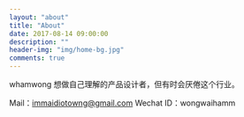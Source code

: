 ```yaml
---
layout: "about"
title: "About"
date: 2017-08-14 09:00:00
description: ""
header-img: "img/home-bg.jpg"
comments: true
---
```


whamwong
想做自己理解的产品设计者，但有时会厌倦这个行业。

Mail：immaidiotowng@gmail.com
Wechat ID：wongwaihamm

